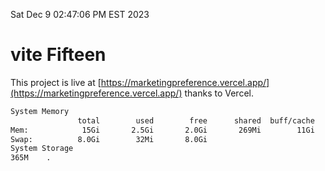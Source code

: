 Sat Dec  9 02:47:06 PM EST 2023

# vite Fifteen


This project is live at [https://marketingpreference.vercel.app/](https://marketingpreference.vercel.app/) thanks to Vercel.

```bash
System Memory
               total        used        free      shared  buff/cache   available
Mem:            15Gi       2.5Gi       2.0Gi       269Mi        11Gi        12Gi
Swap:          8.0Gi        32Mi       8.0Gi
System Storage
365M	.
